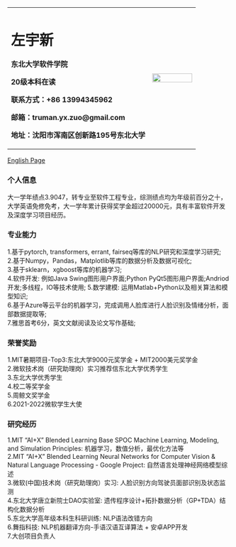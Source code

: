 <table border="0">
  <tr>
    <td width="75%">
      <h1>左宇新</h1>
      <p><b>东北大学软件学院</b></p>
      <p><b>20级本科在读</b></p>
      <p><b>联系方式：+86 13994345962</b></p>
      <p><b>邮箱：truman.yx.zuo@gmail.com</b></p>
      <p><b>地址：沈阳市浑南区创新路195号东北大学</b></p>
    </td>
    <td width="25%">
      <img src="https://z3.ax1x.com/2021/09/25/4szkNR.jpg" width="100%">      
    </td>
  </tr>
</table>

[English Page](https://truman-zyx.github.io/yx.zuo.en.io/)  

### 个人信息
大一学年绩点3.9047，转专业至软件工程专业，综测绩点均为年级前百分之十，大学英语免修免考，大一学年累计获得奖学金超过20000元，具有丰富软件开发及深度学习项目经历。

### 专业能力
1.基于pytorch, transformers, errant, fairseq等库的NLP研究和深度学习研究;  
2.基于Numpy，Pandas，Matplotlib等库的数据分析及数据可视化;  
3.基于sklearn，xgboost等库的机器学习;  
4.软件开发: 例如Java Swing图形用户界面;Python PyQt5图形用户界面;Andriod开发;多线程，IO等技术使用;
5.数学建模: 运用Matlab+Python以及相关算法和模型知识;  
6.基于Azure等云平台的机器学习，完成调用人脸库进行人脸识别及情绪分析，面部数据提取等;  
7.雅思首考6分，英文文献阅读及论文写作基础;  

### 荣誉奖励
1.MIT暑期项目-Top3:东北大学9000元奖学金 + MIT2000美元奖学金  
2.微软技术岗（研究助理岗）实习推荐信东北大学优秀学生  
3.东北大学优秀学生  
4.校二等奖学金  
5.周鲸文奖学金  
6.2021-2022微软学生大使
 
### 研究经历
1.MIT “AI+X” Blended Learning Base SPOC Machine Learning, Modeling, and Simulation Principles: 机器学习，数值分析，最优化方法等  
2.MIT “AI+X” Blended Learning Neural Networks for Computer Vision & Natural Language Processing - Google Project: 自然语言处理神经网络模型综述  
3.微软(中国)技术岗（研究助理岗）实习: 人脸识别方向驾驶员面部识别及状态监测  
4.东北大学唐立新院士DAO实验室: 遗传程序设计+拓扑数据分析（GP+TDA）结构化数据分析  
5.东北大学高年级本科生科研训练: NLP语法改错方向  
6.舞指科技: NLP机器翻译方向-手语汉语互译算法 + 安卓APP开发  
7.大创项目负责人





